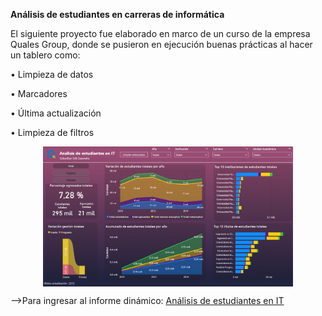 **Análisis de estudiantes en carreras de informática**
 
El siguiente proyecto fue elaborado en marco de un curso de la empresa Quales Group, donde se pusieron en ejecución buenas prácticas al hacer un tablero como: 

• Limpieza de datos

• Marcadores

• Última actualización

• Limpieza de filtros

<p align="center">
<img align="center" alt="tablero1" width="400" src="https://github.com/SebastianESaavedra/Proyecto-Quales-Tablero/blob/main/tablero%20estudiantes%20it.png">
</p>

-->Para ingresar al informe dinámico: [Análisis de estudiantes en IT](https://app.powerbi.com/view?r=eyJrIjoiNTc0MDAyMGYtNTk4Ni00ZWI3LThmYWYtNmUyNWVkZjA2MmQ5IiwidCI6IjliOTI5NDVmLTdkNmItNGE4NC1iYzMzLTBhZjA5ZGQxZTM5NiJ9)

